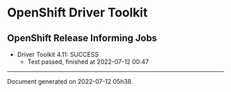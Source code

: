 
OpenShift Driver Toolkit
========================

OpenShift Release Informing Jobs
--------------------------------



* Driver Toolkit 4.11: SUCCESS
  - Test passed, finished at 2022-07-12 00:47






---
Document generated on 2022-07-12 05h38.
